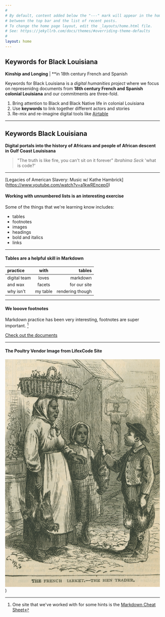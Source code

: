 ```yaml
---
#
# By default, content added below the "---" mark will appear in the home page
# between the top bar and the list of recent posts.
# To change the home page layout, edit the _layouts/home.html file.
# See: https://jekyllrb.com/docs/themes/#overriding-theme-defaults
#
layout: home
---
```


##  Keywords for Black Louisiana

**Kinship and Longing** | **in 18th century French and Spanish 

Keywords for Black Louisiana is a *digital humanities project* where we focus on represenidng documents from **18th century French and Spanish colonial Louisiana** and our commitments are three-fold.

1. Bring attention to Black and Black Native life in colonial Louisiana
2. Use **keywords** to link together different actors and stories
3. Re-mix and re-imagine digital tools like [Airtable](https://airtable.com/invite/l?inviteId=invE5oVIVOzH6gSe1&inviteToken=12bb5558549f3dfc3b05fa4d19600a07a33372751c12d71913f34dab553be86a&utm_medium=email&utm_source=product_team&utm_content=transactional-alerts)


---

## Keywords Black Louisiana
**Digital portals into the history of Africans and people of African descent in Gulf Coast Louisisana**
> "The truth is like fire, you can't sit on it forever" 
*Ibrahima Seck*
'what is code?'

---

[Legacies of American Slavery: Music w/ Kathe Hambrick] (https://www.youtube.com/watch?v=a1kwREncep0)

#### Working with unnumbered lists is an interesting exercise

Some of the things that we're learning know includes:
- tables
- footnotes
- images
- headings
- bold and italics
- links


---


#### Tables are a helpful skill in Markdown


| practice | with | tables |
| :----------- | :------: | ------: |
| digital team | loves | markdown |
| and wax | facets | for our site |
| why isn't | my table | rendering though |


---


#### We looove footnotes

Markdown practice has been very interesting, footnotes are super important. [^1]

[^1]: One site that we've worked with for some hints is the [Markdown Cheat Sheet](https://www.markdownguide.org/cheat-sheet/)


<div class="text-center"><a class="action-button btn" href="https://www.lacolonialdocs.org/" target="_blank" role="button">Check out the documents</a></div>


---


#### The Poultry Vendor Image from LifexCode Site
![Image: The French Market-The Hen Trader, Scribner's Monthly (Nov.1873-Apr.1874), vol. VII, p. 147. (Copy in Special Collections Department, University of Virginia Library) via [Slavery Images](http://slaveryimages.org/s/slaveryimages/item/754)](assets/figures/poultry+vendor.png))